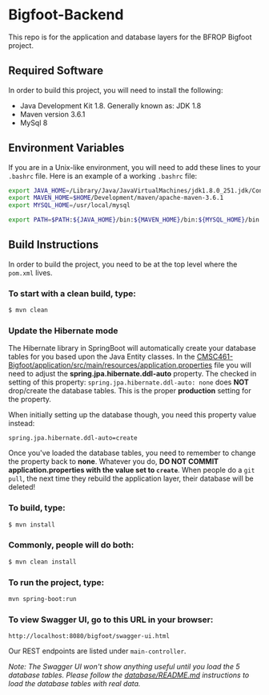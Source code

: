 # Bigfoot-Backend
This repo is for the application and database layers for the BFROP Bigfoot project.

## Required Software
In order to build this project, you will need to install the following:
- Java Development Kit 1.8.  Generally known as: JDK 1.8
- Maven version 3.6.1
- MySql 8

## Environment Variables
If you are in a Unix-like environment, you will need to add 
these lines to your `.bashrc` file.  Here is an example of
a working `.bashrc` file:

```bash
export JAVA_HOME=/Library/Java/JavaVirtualMachines/jdk1.8.0_251.jdk/Contents/Home
export MAVEN_HOME=$HOME/Development/maven/apache-maven-3.6.1
export MYSQL_HOME=/usr/local/mysql

export PATH=$PATH:${JAVA_HOME}/bin:${MAVEN_HOME}/bin:${MYSQL_HOME}/bin
```

## Build Instructions

In order to build the project, you need to be at the top level
where the `pom.xml` lives.

### To start with a clean build, type:

```bash
$ mvn clean
```

### Update the Hibernate mode

The Hibernate library in SpringBoot will automatically create your database
tables for you based upon the Java Entity classes.  In the 
[CMSC461-Bigfoot/application/src/main/resources/application.properties](https://github.com/danielgauthier4/CMSC461-Bigfoot/blob/main/application/src/main/resources/application.properties) file you will need to adjust the **spring.jpa.hibernate.ddl-auto** property.  The checked in setting of this property:
`spring.jpa.hibernate.ddl-auto: none` does **NOT** drop/create the database 
tables.  This is the proper **production** setting for the property.  

When initially setting up the database though, you need this property value
instead: 

```
spring.jpa.hibernate.ddl-auto=create
```

Once you've loaded the database tables, you need to remember to change
the property back to **none**.  Whatever you do, **DO NOT COMMIT application.properties with the value set to `create`**.  When people do a `git pull`, the next time they rebuild the application layer, their database will be deleted!

### To build, type:
```bash
$ mvn install
```

### Commonly, people will do both:
```bash
$ mvn clean install
```

### To run the project, type:
```bash
mvn spring-boot:run
```

### To view Swagger UI, go to this URL in your browser:
`http://localhost:8080/bigfoot/swagger-ui.html`

Our REST endpoints are listed under `main-controller`. 

*Note: The Swagger UI won't show anything useful until you load the 5 database
tables.  Please follow the [database/README.md](../database/README.md) 
instructions to load the database tables with real data.*
